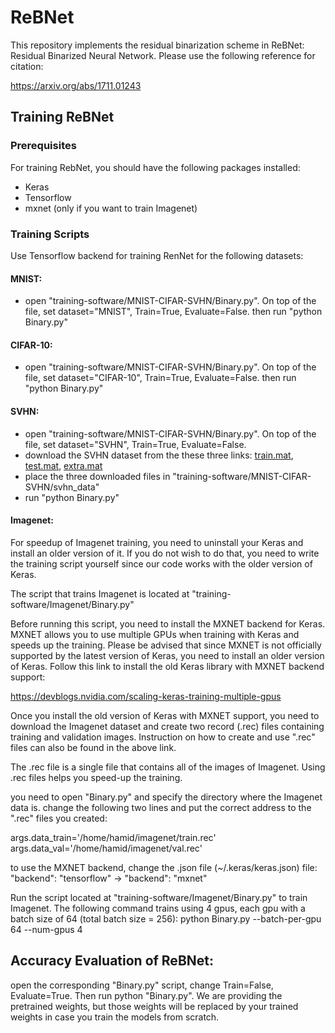 # ReBNet
This repository implements the residual binarization scheme in ReBNet: Residual Binarized Neural Network. Please use the following reference for citation:

https://arxiv.org/abs/1711.01243

## Training ReBNet
### Prerequisites
For training RebNet, you should have the following packages installed:
  * Keras
  * Tensorflow
  * mxnet (only if you want to train Imagenet)
### Training Scripts
Use Tensorflow backend for training RenNet for the following datasets:
  #### MNIST:
   * open "training-software/MNIST-CIFAR-SVHN/Binary.py". On top of the file, set dataset="MNIST", Train=True, Evaluate=False. then run "python Binary.py"
  #### CIFAR-10:
   * open "training-software/MNIST-CIFAR-SVHN/Binary.py". On top of the file, set dataset="CIFAR-10", Train=True, Evaluate=False. then run "python Binary.py"
  #### SVHN:
   * open "training-software/MNIST-CIFAR-SVHN/Binary.py". On top of the file, set dataset="SVHN", Train=True, Evaluate=False.
   * download the SVHN dataset from the these three links: [train.mat](http://ufldl.stanford.edu/housenumbers/train_32x32.mat), [test.mat](http://ufldl.stanford.edu/housenumbers/test_32x32.mat), [extra.mat](http://ufldl.stanford.edu/housenumbers/extra_32x32.mat)
   * place the three downloaded files in "training-software/MNIST-CIFAR-SVHN/svhn_data"
   * run "python Binary.py"

 #### Imagenet:
  For speedup of Imagenet training, you need to uninstall your Keras and install an older version of it.
  If you do not wish to do that, you need to write the training script yourself since our code works with the older version of Keras.

  The script that trains Imagenet is located at "training-software/Imagenet/Binary.py"

  Before running this script, you need to install the MXNET backend for Keras. MXNET allows you to use multiple GPUs when training with Keras and speeds up the training. Please be advised that
  since MXNET is not officially supported by the latest version of Keras, you need to install an older version of Keras. Follow this link to install the old Keras library with MXNET backend support:

  https://devblogs.nvidia.com/scaling-keras-training-multiple-gpus

  Once you install the old version of Keras with MXNET support, you need to download the Imagenet dataset and create two record (.rec) files containing training and validation images.
  Instruction on how to create and use ".rec" files can also be found in the above link.

  The .rec file is a single file that contains all of the images of Imagenet. Using .rec files helps you speed-up the training.

  you need to open "Binary.py" and specify the directory where the Imagenet data is. change the following two lines and put the correct address to the ".rec" files you created:

  args.data_train='/home/hamid/imagenet/train.rec'
  args.data_val='/home/hamid/imagenet/val.rec'

  to use the MXNET backend, change the .json file (~/.keras/keras.json) file: "backend": "tensorflow" -> "backend": "mxnet"

  Run the script located at "training-software/Imagenet/Binary.py" to train Imagenet. The following command trains using 4 gpus, each gpu with a batch size of 64  (total batch size = 256):
    python Binary.py --batch-per-gpu 64 --num-gpus 4

## Accuracy Evaluation of ReBNet:
  open the corresponding "Binary.py" script, change Train=False, Evaluate=True. Then run python "Binary.py".
  We are providing the pretrained weights, but those weights will be replaced by your trained weights in case you train the models from scratch.



